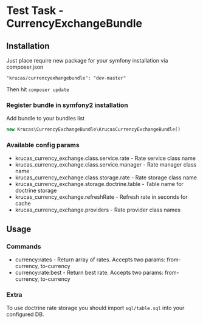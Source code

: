 # Test Task - CurrencyExchangeBundle

## Installation

Just place require new package for your symfony installation via composer.json

    "krucas/currencyexhangebundle": "dev-master"

Then hit ```composer update```

### Register bundle in symfony2 installation

Add bundle to your bundles list

```php
new Krucas\CurrencyExchangeBundle\KrucasCurrencyExchangeBundle()
```

### Available config params

* krucas_currency_exchange.class.service.rate - Rate service class name
* krucas_currency_exchange.class.service.manager - Rate manager class name
* krucas_currency_exchange.class.storage.rate - Rate storage class name
* krucas_currency_exchange.storage.doctrine.table - Table name for doctrine storage
* krucas_currency_exchange.refreshRate - Refresh rate in seconds for cache
* krucas_currency_exchange.providers - Rate provider class names

## Usage

### Commands

* currency:rates - Return array of rates. Accepts two params: from-currency, to-currency
* currency:rate:best - Return best rate. Accepts two params: from-currency, to-currency

### Extra

To use doctrine rate storage you should import ```sql/table.sql``` into your configured DB.